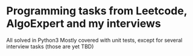 # Programming tasks from Leetcode, AlgoExpert and my interviews
All solved in Python3
Mostly covered with unit tests, except for several interview tasks (those are yet TBD)
